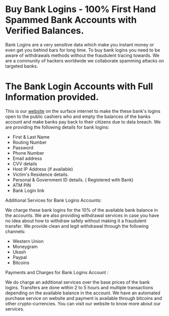 # Buy Bank Logins - 100% First Hand Spammed Bank Accounts with Verified Balances.

Bank Logins are a very sensitive data which make you instant money or even get you behind bars for long time. To buy bank logins you need to be aware of withdrawals methods without the fraudulent tracing towards. We are a community of hackers worldwide we collaborate spamming attacks on targeted banks.

# The Bank Login Accounts with Full Information provided.

This is our [website] on the surface internet to make the these bank's logins open to the public cashiers who and empty the balances of the banks account and make banks pay back to their citizens due to data breach. We are providing the following details for bank logins: 

- First & Last Name
- Routing Number
- Password
- Phone Number
- Email address
- CVV details
- Host IP Address (if available)
- Victim's Residence details.
- Personal & Government ID details. ( Registered with Bank)
- ATM PIN
- Bank Login link

Additional Services for Bank Logins Accounts:

We charge these bank logins for the 10% of the available bank balance in the accounts. We are also providing withdrawal services in case you have no idea about how to withdraw safely without making it a fraudulent transfer. We provide clean and legit withdrawal through the following channels: 

- Western Union
- Moneygram
- Ukash
- Paypal
- Bitcoins

Payments and Charges for Bank Logins Account :

We do charge an additional services over the base prices of the bank logins. Transfers are done within 2 to 5 hours and multiple transactions depending on the available balance in the account. We have an automated purchase service on website and payment is available through bitcoins and other crypto-currencies. You can visit our website to know more about our services.

   [website]: <https://buylogins.com/>


